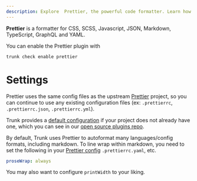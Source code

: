 ```yaml
---
description: Explore  Prettier, the powerful code formatter. Learn how to install, configure, and effectively use Prettier to enhance your coding workflow.
---
```


**Prettier** is a formatter for CSS, SCSS, Javascript, JSON, Markdown, TypeScript, GraphQL and YAML.

You can enable the Prettier plugin with

```shell
trunk check enable prettier
```

# Settings

Prettier uses the same config files as the
upstream [Prettier](https://prettier.io/) project, so you can continue to use any
existing configuration files (ex: `.prettierrc`, `.prettierrc.json`, `.prettierrc.yml`).
    

Trunk provides a [default configuration](https://github.com/trunk-io/plugins/tree/main/linters/prettier) if your project does not already have one,
which you can see in our [open source plugins repo](https://github.com/trunk-io/plugins/tree/main).



By default, Trunk uses Prettier to autoformat many languages/config formats, including markdown. To line wrap within markdown, you need to set the following in your [Prettier config](https://prettier.io/docs/en/configuration.html) `.prettierrc.yaml`, etc.

```yaml
proseWrap: always
```
You may also want to configure `printWidth` to your liking.



